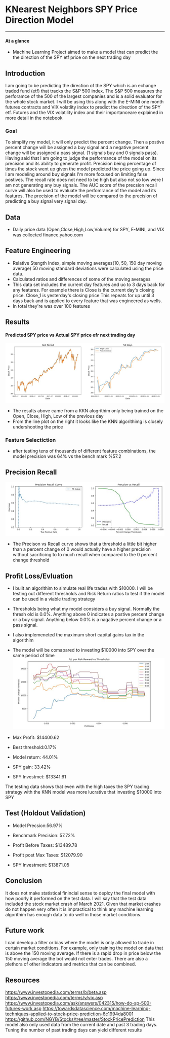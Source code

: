 # KNearest Neighbors SPY Price Direction Model
---
#### At a glance
- Machine Learning Project aimed to make a model that can predict the the direction of the SPY etf price on the next trading day


## Introduction

I am going to be predicting the direction of the SPY which is an echange traded fund (etf) that tracks the S&P 500 index. The S&P 500 measures the perforamce of the 500 of the largest companies and is a solid evaluator for the whole stock market. I will be using this along with the E-MINI one month futures contracts and VIX volatlity index to predict the direction of the SPY etf. Futures and the VIX volatility index and their importanceare explained in more detail in the notebook

### Goal
To simplify my model, it will only predict the percent change. Then a postive percent change will be assigned a buy signal and a negative percent change will be assigned a pass signal. (1 signals buy and 0 signals pass). Having said that I am going to judge the performance of the model on its precision and its ability to generate profit. Precision being percentage of times the stock went up given the model predicted the price going up. Since I am modeling around buy signals I'm more focused on limiting false postives. The recall rate does not need to be high but also not so low were I am not generating any buy signals. The AUC score of the precsion recall curve will also be used to evaluate the perfomrance of the model and its features. The precision of the model will be compared to the precision of predicting a buy signal very signal day.

## Data
- Daily price data (Open,Close,High,Low,Volume) for SPY, E-MINI, and VIX was collected finance.yahoo.com

## Feature Engineering 
- Relative Stength Index, simple moving averages(10, 50, 150 day moving average) 50 moving standard deviations were calculated using the price data.
- Calculated ratios and differences of some of the moving averages 
- This data set includes the current day features and uo to 3 days back for any features. For example there is Close is the current day's closing price. Close_1 is yesterday's closing price This repeats for up until 3 days back and is applied to every feature that was engineered as wells. 
- In total they're was over 100 features 

## Results
#### Predicted SPY price vs Actual SPY price ofr next trading day
![Alt text](https://github.com/jacobh310/stock_prediction-models/blob/master/KNearest_Neighbor_regressor/images/predicted_vs_actual.JPG?raw=true "Sentiment")
- The results above came from a KKN alogrithim only being trained on the Open, Close, High, Low of the previous day
- From the line plot on the right it looks like the KNN algorithimg is closely undershooting the price

### Feature Selectiction 
- after testing tens of thousands of different feature combinations, the model precision was 64% vs the bench mark %57.2

## Precision Recall
![Alt text](https://github.com/jacobh310/stock_prediction-models/blob/master/KNearest_Neighbor_regressor/images/precision_recall.JPG?raw=true "Sentiment")
- The Precison vs Recall curve shows that a threshold a little bit higher than a percent change of 0 would actually have a higher precision without sacrificing to to much recall when compared to the 0 percent change threshold

## Profit Loss/Evluation
- I built an algorithim to simulate real life trades with $10000. I will be testing out different thresholds and Risk Return ratios to test if the model can be used in a viable trading strategy
- Thresholds being what my model considers a buy signal. Normally the thresh old is 0.0%. Anything above 0 indicates a postive percent change or a buy signal. Anything below 0.0% is a nagative percent change or a pass signal.
- I also implemeneted the maximum short capital gains tax in the algorithim
- The model will be comapared to investing $10000 into SPY over the same period of time
![Alt text](https://github.com/jacobh310/stock_prediction-models/blob/master/KNearest_Neighbor_regressor/images/profit_lossJPG.JPG?raw=true "Sentiment")
- Max Profit: $14400.62
- Best threshold:0.17%
- Model return: 44.01%

- SPY gain: 33.42% 
- SPY Investmet: $13341.61

The testing data shows that even with the high taxes the SPY trading strategy with the KNN model was more lucrative that investing $10000 into SPY

## Test (Holdout Validation)
- Model Precsion:56.97%
- Benchmark Precision: 57.72%

- Profit Before Taxes: $13489.78
- Profit post Max Taxes: $12079.90
- SPY Investment: $13871.05


## Conclusion
It does not make statistical finincial sense to deploy the final model with how poorly it performed on the test data. I will say that the test data included the stock market crash of March 2021. Given that market crashes do not happen very often it is impractical to think any machine learning algorithim has enough data to do well in those market conditions.

## Future work
I can develop a filter or bias where the model is only allowed to trade in certain market conditions. For example, only training the model on data that is above the 150 moving average. If there is a rapid drop in price below the 150 moving average the bot would not enter trades.
There are also a plethora of other indicators and metrics that can be combined.


## Resources
https://www.investopedia.com/terms/b/beta.asp
https://www.investopedia.com/terms/v/vix.asp
https://www.investopedia.com/ask/answers/042315/how-do-sp-500-futures-work.asp
https://towardsdatascience.com/machine-learning-techniques-applied-to-stock-price-prediction-6c1994da8001
https://github.com/NGYB/Stocks/tree/master/StockPricePrediction
This model also only used data from the current date and past 3 trading days. Tuning the number of past trading days can yield different results
